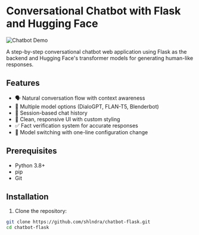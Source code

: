 # Conversational Chatbot with Flask and Hugging Face

![Chatbot Demo](demo.gif) 

A step-by-step conversational chatbot web application using Flask as the backend and Hugging Face's transformer models for generating human-like responses.

## Features

- 🗣️ Natural conversation flow with context awareness
- 🤖 Multiple model options (DialoGPT, FLAN-T5, Blenderbot)
- 💾 Session-based chat history
- 🎨 Clean, responsive UI with custom styling
- ✅ Fact verification system for accurate responses
- 🔄 Model switching with one-line configuration change

## Prerequisites

- Python 3.8+
- pip
- Git

## Installation

1. Clone the repository:
```bash
git clone https://github.com/shlndra/chatbot-flask.git
cd chatbot-flask
